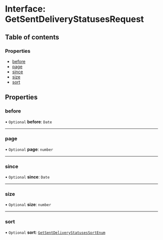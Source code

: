 # Interface: GetSentDeliveryStatusesRequest

## Table of contents

### Properties

- [before](GetSentDeliveryStatusesRequest.md#before)
- [page](GetSentDeliveryStatusesRequest.md#page)
- [since](GetSentDeliveryStatusesRequest.md#since)
- [size](GetSentDeliveryStatusesRequest.md#size)
- [sort](GetSentDeliveryStatusesRequest.md#sort)

## Properties

### <a id="before" name="before"></a> before

• `Optional` **before**: `Date`

___

### <a id="page" name="page"></a> page

• `Optional` **page**: `number`

___

### <a id="since" name="since"></a> since

• `Optional` **since**: `Date`

___

### <a id="size" name="size"></a> size

• `Optional` **size**: `number`

___

### <a id="sort" name="sort"></a> sort

• `Optional` **sort**: [`GetSentDeliveryStatusesSortEnum`](../enums/GetSentDeliveryStatusesSortEnum.md)
